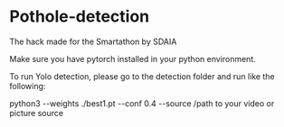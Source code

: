 # Pothole-detection
The hack made for the Smartathon by SDAIA


Make sure you have pytorch installed in your python environment.

To run Yolo detection, please go to the detection folder and run like the following:

python3 --weights ./best1.pt --conf 0.4 --source /path to your video or picture source

